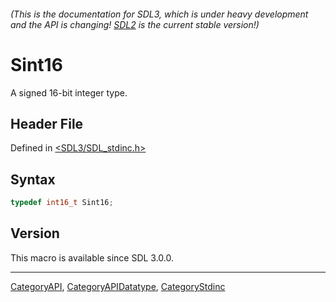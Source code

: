 ###### (This is the documentation for SDL3, which is under heavy development and the API is changing! [SDL2](https://wiki.libsdl.org/SDL2/) is the current stable version!)
# Sint16

A signed 16-bit integer type.

## Header File

Defined in [<SDL3/SDL_stdinc.h>](https://github.com/libsdl-org/SDL/blob/main/include/SDL3/SDL_stdinc.h)

## Syntax

```c
typedef int16_t Sint16;
```

## Version

This macro is available since SDL 3.0.0.

----
[CategoryAPI](CategoryAPI), [CategoryAPIDatatype](CategoryAPIDatatype), [CategoryStdinc](CategoryStdinc)

